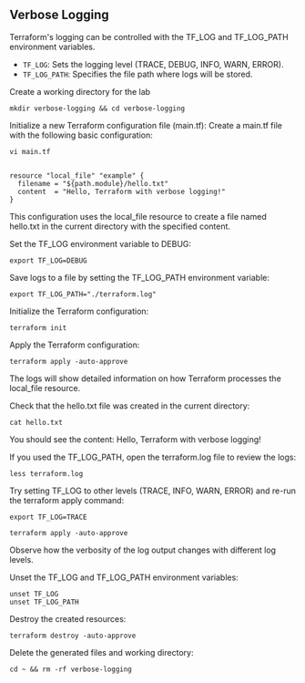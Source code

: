 ## Verbose Logging
Terraform's logging can be controlled with the TF_LOG and TF_LOG_PATH environment variables.
  * `TF_LOG`: Sets the logging level (TRACE, DEBUG, INFO, WARN, ERROR).
  * `TF_LOG_PATH`: Specifies the file path where logs will be stored.

Create a working directory for the lab
```
mkdir verbose-logging && cd verbose-logging
```
Initialize a new Terraform configuration file (main.tf): Create a main.tf file with the following basic configuration:
```
vi main.tf
```
```hcl

resource "local_file" "example" {
  filename = "${path.module}/hello.txt"
  content  = "Hello, Terraform with verbose logging!"
}
```
This configuration uses the local_file resource to create a file named hello.txt in the current directory with the specified content.

Set the TF_LOG environment variable to DEBUG:
```
export TF_LOG=DEBUG
```
Save logs to a file by setting the TF_LOG_PATH environment variable:
```
export TF_LOG_PATH="./terraform.log"
```
Initialize the Terraform configuration:
```
terraform init
```
Apply the Terraform configuration:
```
terraform apply -auto-approve
```
The logs will show detailed information on how Terraform processes the local_file resource.

Check that the hello.txt file was created in the current directory:
```
cat hello.txt
```
You should see the content: Hello, Terraform with verbose logging!

If you used the TF_LOG_PATH, open the terraform.log file to review the logs:
```
less terraform.log
```
Try setting TF_LOG to other levels (TRACE, INFO, WARN, ERROR) and re-run the terraform apply command:
```
export TF_LOG=TRACE
```
```
terraform apply -auto-approve
```
Observe how the verbosity of the log output changes with different log levels.

Unset the TF_LOG and TF_LOG_PATH environment variables:
```
unset TF_LOG
unset TF_LOG_PATH
```

Destroy the created resources:
```
terraform destroy -auto-approve
```
Delete the generated files and working directory:
```
cd ~ && rm -rf verbose-logging
```
